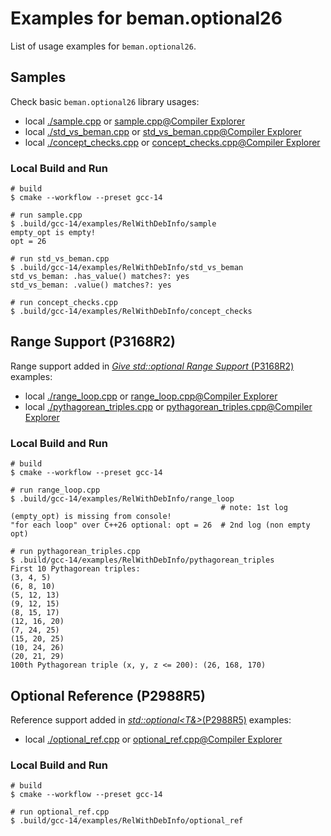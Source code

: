 # Examples for beman.optional26

<!--
SPDX-License-Identifier: 2.0 license with LLVM exceptions
-->

List of usage examples for `beman.optional26`.

## Samples

Check basic `beman.optional26` library usages:

* local [./sample.cpp](./sample.cpp) or [sample.cpp@Compiler Explorer](https://godbolt.org/z/47vGje65x)
* local [./std_vs_beman.cpp](./std_vs_beman.cpp) or [std_vs_beman.cpp@Compiler Explorer](https://godbolt.org/z/ds5MvfGe6)
* local [./concept_checks.cpp](./concep_checks.cpp) or [concept_checks.cpp@Compiler Explorer](https://godbolt.org/z/7eYb4Wbjc)

### Local Build and Run

```shell
# build
$ cmake --workflow --preset gcc-14

# run sample.cpp
$ .build/gcc-14/examples/RelWithDebInfo/sample
empty_opt is empty!
opt = 26

# run std_vs_beman.cpp
$ .build/gcc-14/examples/RelWithDebInfo/std_vs_beman
std_vs_beman: .has_value() matches?: yes
std_vs_beman: .value() matches?: yes

# run concept_checks.cpp
$ .build/gcc-14/examples/RelWithDebInfo/concept_checks
```

## Range Support (P3168R2)

Range support added in [*Give std::optional Range Support* (P3168R2)](https://wg21.link/P3168R2) examples:

* local [./range_loop.cpp](./range_loop.cpp) or [range_loop.cpp@Compiler Explorer](https://godbolt.org/z/f8dWaxsGo)
* local [./pythagorean_triples.cpp](./pythagorean_triples.cpp) or [pythagorean_triples.cpp@Compiler Explorer](https://godbolt.org/z/fGr8jYM6P)

### Local Build and Run

```shell
# build
$ cmake --workflow --preset gcc-14

# run range_loop.cpp
$ .build/gcc-14/examples/RelWithDebInfo/range_loop
                                               # note: 1st log (empty_opt) is missing from console!
"for each loop" over C++26 optional: opt = 26  # 2nd log (non empty opt)

# run pythagorean_triples.cpp
$ .build/gcc-14/examples/RelWithDebInfo/pythagorean_triples
First 10 Pythagorean triples:
(3, 4, 5)
(6, 8, 10)
(5, 12, 13)
(9, 12, 15)
(8, 15, 17)
(12, 16, 20)
(7, 24, 25)
(15, 20, 25)
(10, 24, 26)
(20, 21, 29)
100th Pythagorean triple (x, y, z <= 200): (26, 168, 170)
```

## Optional Reference (P2988R5)

Reference support added in [*std::optional<T&>*(P2988R5)](https://wg21.link/P2988R5) examples:

* local [./optional_ref.cpp](./optional_ref.cpp) or [optional_ref.cpp@Compiler Explorer](https://godbolt.org/z/nbfjsY9Gs)

### Local Build and Run

```shell
# build
$ cmake --workflow --preset gcc-14

# run optional_ref.cpp
$ .build/gcc-14/examples/RelWithDebInfo/optional_ref
```
